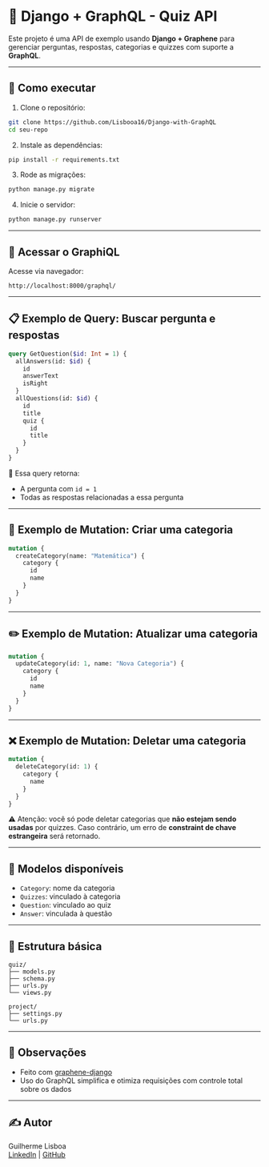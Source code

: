 # 👀 Django + GraphQL - Quiz API

Este projeto é uma API de exemplo usando **Django + Graphene** para gerenciar perguntas, respostas, categorias e quizzes com suporte a **GraphQL**.

---

## 🚀 Como executar

1. Clone o repositório:
```bash
git clone https://github.com/Lisbooa16/Django-with-GraphQL
cd seu-repo
```

2. Instale as dependências:
```bash
pip install -r requirements.txt
```

3. Rode as migrações:
```bash
python manage.py migrate
```

4. Inicie o servidor:
```bash
python manage.py runserver
```

---

## 🔪 Acessar o GraphiQL
Acesse via navegador:
```
http://localhost:8000/graphql/
```

---

## 📋 Exemplo de Query: Buscar pergunta e respostas
```graphql
query GetQuestion($id: Int = 1) {
  allAnswers(id: $id) {
    id
    answerText
    isRight
  }
  allQuestions(id: $id) {
    id
    title
    quiz {
      id
      title
    }
  }
}
```

📌 Essa query retorna:
- A pergunta com `id = 1`
- Todas as respostas relacionadas a essa pergunta

---

## 🦩 Exemplo de Mutation: Criar uma categoria
```graphql
mutation {
  createCategory(name: "Matemática") {
    category {
      id
      name
    }
  }
}
```

---

## ✏️ Exemplo de Mutation: Atualizar uma categoria
```graphql
mutation {
  updateCategory(id: 1, name: "Nova Categoria") {
    category {
      id
      name
    }
  }
}
```

---

## ❌ Exemplo de Mutation: Deletar uma categoria
```graphql
mutation {
  deleteCategory(id: 1) {
    category {
      name
    }
  }
}
```

⚠️ Atenção: você só pode deletar categorias que **não estejam sendo usadas** por quizzes. Caso contrário, um erro de **constraint de chave estrangeira** será retornado.

---

## 🧱 Modelos disponíveis

- `Category`: nome da categoria
- `Quizzes`: vinculado à categoria
- `Question`: vinculado ao quiz
- `Answer`: vinculada à questão

---

## 📂 Estrutura básica
```
quiz/
├── models.py
├── schema.py
├── urls.py
└── views.py

project/
├── settings.py
└── urls.py
```

---

## 📌 Observações

- Feito com [graphene-django](https://docs.graphene-python.org/projects/django/en/latest/)
- Uso do GraphQL simplifica e otimiza requisições com controle total sobre os dados

---

## ✍️ Autor

Guilherme Lisboa  
[LinkedIn](https://www.linkedin.com/in/guilherme-lisboa-5b6a52190/) | [GitHub](https://github.com/Lisbooa16)